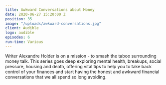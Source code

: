 ```yaml
---
title: Awkward Conversations about Money
date: 2020-06-27 15:20:00 Z
position: 35
image: "/uploads/awkward-conversations.jpg"
client: Audible
logo: audible
episodes: 6
run-time: Various
---
```


Writer Alexandre Holder is on a mission - to smash the taboo surrounding money talk. This series goes deep exploring mental health, breakups, social pressure, housing and death, offering vital tips to help you to take back control of your finances and start having the honest and awkward financial conversations that we all spend so long avoiding.